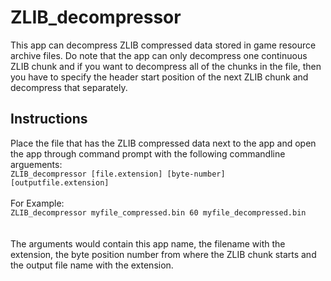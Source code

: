 # ZLIB_decompressor

This app can decompress ZLIB compressed data stored in game resource archive files. 
Do note that the app can only decompress one continuous ZLIB chunk and if you want to decompress all of the chunks in the file, then you have to specify the header start position of the next ZLIB chunk and decompress that separately.

## Instructions
Place the file that has the ZLIB compressed data next to the app and open the app through command prompt with the following commandline arguements:
<br>```ZLIB_decompressor [file.extension] [byte-number] [outputfile.extension]```
<br>
<br>For Example:
<br>```ZLIB_decompressor myfile_compressed.bin 60 myfile_decompressed.bin```
<br>
<br>
<br>The arguments would contain this app name, the filename with the extension, the byte position number from where the ZLIB chunk starts and the output file name with the extension.  
